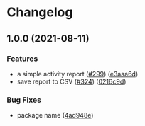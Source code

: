 # Changelog

## 1.0.0 (2021-08-11)


### Features

* a simple activity report ([#299](https://www.github.com/web3-storage/web3.storage/issues/299)) ([e3aaa6d](https://www.github.com/web3-storage/web3.storage/commit/e3aaa6d289a0bb6c1d92fba99ed8f7c23030b543))
* save report to CSV ([#324](https://www.github.com/web3-storage/web3.storage/issues/324)) ([0216c9d](https://www.github.com/web3-storage/web3.storage/commit/0216c9deddfdbe5ac5c47bdf85568e6a03b1a507))


### Bug Fixes

* package name ([4ad948e](https://www.github.com/web3-storage/web3.storage/commit/4ad948e07149fe2c225f516f4e30fed45c552681))
